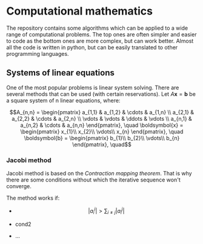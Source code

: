 
# Computational mathematics

The repository contains some algorithms which can be applied to a wide range of computational problems. The top ones are often simpler and easier to code as the bottom ones are more complex, but can work better. Almost all the code is written in python, but can be easily translated to other programming languages.

## Systems of linear equations

One of the most popular problems is linear system solving. There are several methods that can be used (with certain reservations).
Let $A\boldsymbol{x} = \boldsymbol{b}$ be a square system of n linear equations, where:

```math
A_{n,n} = 
 \begin{pmatrix}
  a_{1,1} & a_{1,2} & \cdots & a_{1,n} \\
  a_{2,1} & a_{2,2} & \cdots & a_{2,n} \\
  \vdots  & \vdots  & \ddots & \vdots  \\
  a_{n,1} & a_{n,2} & \cdots & a_{n,n} 
 \end{pmatrix}, \quad

\boldsymbol{x} = 
 \begin{pmatrix}
  x_{1}\\
  x_{2}\\
  \vdots\\
  x_{n} 
 \end{pmatrix}, \quad

 \boldsymbol{b} = 
 \begin{pmatrix}
  b_{1}\\
  b_{2}\\
  \vdots\\
  b_{n} 
 \end{pmatrix}, \quad
```

### Jacobi method

Jacobi method is based on the *Contraction mapping theorem*. That is why there are some conditions without which the iterative sequence won't converge.

The method works if:

- ```math
    |a^i_i| > \sum_{i\neq j}{|a_i^j|}
  ```

- cond2
- ...
